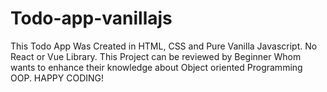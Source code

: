 # Todo-app-vanillajs
This  Todo App Was Created in HTML, CSS and Pure Vanilla Javascript. No React or Vue Library. This Project can be reviewed by  Beginner Whom wants to enhance their knowledge about Object oriented Programming OOP. HAPPY CODING!
